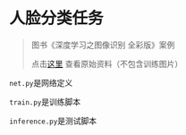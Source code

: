 # 人脸分类任务

> 图书《深度学习之图像识别 全彩版》案例
>
> 点击[这里](https://github.com/longpeng2008/yousan.ai/tree/master/books/%E6%B7%B1%E5%BA%A6%E5%AD%A6%E4%B9%A0%E4%B9%8B%E5%9B%BE%E5%83%8F%E8%AF%86%E5%88%AB-%E5%85%A8%E5%BD%A9%E7%89%88/%E7%AC%AC4%E7%AB%A0/%E9%A1%B9%E7%9B%AE4.6%E8%A1%A8%E6%83%85%E5%88%86%E7%B1%BB)
查看原始资料（不包含训练图片）

`net.py`是网络定义

`train.py`是训练脚本

`inference.py`是测试脚本
